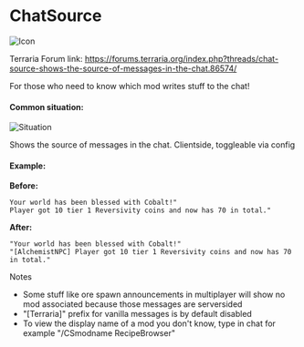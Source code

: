# ChatSource

![Icon](https://raw.githubusercontent.com/direwolf420/ChatSource/master/icon.png)

Terraria Forum link: https://forums.terraria.org/index.php?threads/chat-source-shows-the-source-of-messages-in-the-chat.86574/

For those who need to know which mod writes stuff to the chat!

#### Common situation:

![Situation](https://raw.githubusercontent.com/direwolf420/ChatSource/master/situation.png)

Shows the source of messages in the chat. Clientside, toggleable via config

#### Example:

**Before:**

```
Your world has been blessed with Cobalt!"
Player got 10 tier 1 Reversivity coins and now has 70 in total."
```

**After:**

```
"Your world has been blessed with Cobalt!"
"[AlchemistNPC] Player got 10 tier 1 Reversivity coins and now has 70 in total."
```


Notes
* Some stuff like ore spawn announcements in multiplayer will show no mod associated because those messages are serversided
* "[Terraria]" prefix for vanilla messages is by default disabled
* To view the display name of a mod you don't know, type in chat for example "/CSmodname RecipeBrowser"
